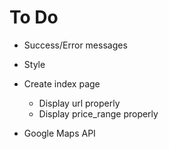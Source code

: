 # To Do
- Success/Error messages
- Style

- Create index page
  - Display url properly
  - Display price_range properly



- Google Maps API
